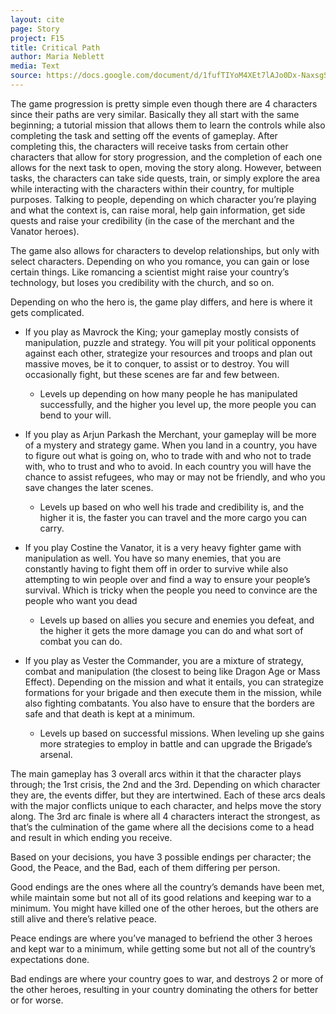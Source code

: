 ```yaml
---
layout: cite
page: Story
project: F15
title: Critical Path
author: Maria Neblett
media: Text
source: https://docs.google.com/document/d/1fufTIYoM4XEt7lAJo0Dx-NaxsgS-ZYNdUuGJaNDWrlY/edit?usp=sharing
---
```

The game progression is pretty simple even though there are 4 characters since their paths are very similar. Basically they all start with the same beginning; a tutorial mission that allows them to learn the controls while also completing the task and setting off the events of gameplay. After completing this, the characters will receive tasks from certain other characters that allow for story progression, and the completion of each one allows for the next task to open, moving the story along. However, between tasks, the characters can take side quests, train, or simply explore the area while interacting with the characters within their country, for multiple purposes. Talking to people, depending on which character you’re playing and what the context is, can raise moral, help gain information, get side quests and raise your credibility (in the case of the merchant and the Vanator heroes).

The game also allows for characters to develop relationships, but only with select characters. Depending on who you romance, you can gain or lose certain things. Like romancing a scientist might raise your country’s technology, but loses you credibility with the church, and so on.

Depending on who the hero is, the game play differs, and here is where it gets complicated.

- If you play as Mavrock the King; your gameplay mostly consists of manipulation, puzzle and strategy. You will pit your political opponents against each other, strategize your resources and troops and plan out massive moves, be it to conquer, to assist or to destroy. You will occasionally fight, but these scenes are far and few between.

    - Levels up depending on how many people he has manipulated successfully, and the higher you level up, the more people you can bend to your will.

- If you play as Arjun Parkash the Merchant, your gameplay will be more of a mystery and strategy game. When you land in a country, you have to figure out what is going on, who to trade with and who not to trade with, who to trust and who to avoid. In each country you will have the chance to assist refugees, who may or may not be friendly, and who you save changes the later scenes.

    - Levels up based on who well his trade and credibility is, and the higher it is, the faster you can travel and the more cargo you can carry.

- If you play Costine the Vanator, it is a very heavy fighter game with manipulation as well. You have so many enemies, that you are constantly having to fight them off in order to survive while also attempting to win people over and find a way to ensure your people’s survival. Which is tricky when the people you need to convince are the people who want you dead

    - Levels up based on allies you secure and enemies you defeat, and the higher it gets the more damage you can do and what sort of combat you can do.

- If you play as Vester the Commander, you are a mixture of strategy, combat and manipulation (the closest to being like Dragon Age or Mass Effect). Depending on the mission and what it entails, you can strategize formations for your brigade and then execute them in the mission, while also fighting combatants. You also have to ensure that the borders are safe and that death is kept at a minimum.

    - Levels up based on successful missions. When leveling up she gains more strategies to employ in battle and can upgrade the Brigade’s arsenal.

The main gameplay has 3 overall arcs within it that the character plays through; the 1rst crisis, the 2nd and the 3rd. Depending on which character they are, the events differ, but they are intertwined. Each of these arcs deals with the major conflicts unique to each character, and helps move the story along. The 3rd arc finale is where all 4 characters interact the strongest, as that’s the culmination of the game where all the decisions come to a head and result in which ending you receive.

Based on your decisions, you have 3 possible endings per character; the Good, the Peace, and the Bad, each of them differing per person.

Good endings are the ones where all the country’s demands have been met, while maintain some but not all of its good relations and keeping war to a minimum. You might have killed one of the other heroes, but the others are still alive and there’s relative peace.

Peace endings are where you’ve managed to befriend the other 3 heroes and kept war to a minimum, while getting some but not all of the country’s expectations done.

Bad endings are where your country goes to war, and destroys 2 or more of the other heroes, resulting in your country dominating the others for better or for worse.

